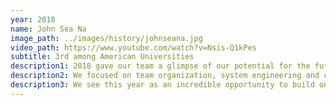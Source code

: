 ```yaml
---
year: 2018
name: John Sea Na
image_path: ../images/history/johnseana.jpg
video_path: https://www.youtube.com/watch?v=Nsis-Q1kPes
subtitle: 3rd among American Universities
description1: 2018 gave our team a glimpse of our potential for the future. As a predominantly Sophomore and Junior team we recognized the need to target specific areas in order to return the team to success.
description2: We focused on team organization, system engineering and collaboration across groups. By making targeted improvements as a team, we were able to make significant progress at competition. After previously not making it into finals the year prior, we were headed into finals in 4th and finished 3rd among American Universities.
description3: We see this year as an incredible opportunity to build on the experience of a majority upperclassmen team and strive to win the 2019 RoboBoat competition.
---
```

